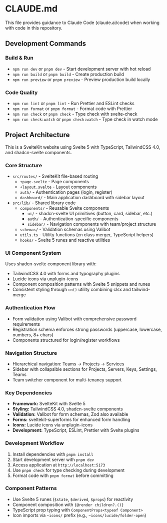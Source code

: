 # CLAUDE.md

This file provides guidance to Claude Code (claude.ai/code) when working with code in this repository.

## Development Commands

### Build & Run
- `npm run dev` or `pnpm dev` - Start development server with hot reload
- `npm run build` or `pnpm build` - Create production build
- `npm run preview` or `pnpm preview` - Preview production build locally

### Code Quality
- `npm run lint` or `pnpm lint` - Run Prettier and ESLint checks
- `npm run format` or `pnpm format` - Format code with Prettier
- `npm run check` or `pnpm check` - Type check with svelte-check
- `npm run check:watch` or `pnpm check:watch` - Type check in watch mode

## Project Architecture

This is a SvelteKit website using Svelte 5 with TypeScript, TailwindCSS 4.0, and shadcn-svelte components.

### Core Structure
- `src/routes/` - SvelteKit file-based routing
  - `+page.svelte` - Page components
  - `+layout.svelte` - Layout components
  - `auth/` - Authentication pages (login, register)
  - `dashboard/` - Main application dashboard with sidebar layout
- `src/lib/` - Shared library code
  - `components/` - Reusable Svelte components
    - `ui/` - shadcn-svelte UI primitives (button, card, sidebar, etc.)
    - `auth/` - Authentication-specific components
    - `sidebar/` - Navigation components with team/project structure
  - `schemas/` - Validation schemas using Valibot
  - `utils.ts` - Utility functions (cn class merger, TypeScript helpers)
  - `hooks/` - Svelte 5 runes and reactive utilities

### UI Component System
Uses shadcn-svelte component library with:
- TailwindCSS 4.0 with forms and typography plugins
- Lucide icons via unplugin-icons
- Component composition patterns with Svelte 5 snippets and runes
- Consistent styling through `cn()` utility combining clsx and tailwind-merge

### Authentication Flow
- Form validation using Valibot with comprehensive password requirements
- Registration schema enforces strong passwords (uppercase, lowercase, numbers, 8+ chars)
- Components structured for login/register workflows

### Navigation Structure
- Hierarchical navigation: Teams → Projects → Services
- Sidebar with collapsible sections for Projects, Servers, Keys, Settings, Teams
- Team switcher component for multi-tenancy support

### Key Dependencies
- **Framework:** SvelteKit with Svelte 5
- **Styling:** TailwindCSS 4.0, shadcn-svelte components
- **Validation:** Valibot for form schemas, Zod also available
- **Forms:** sveltekit-superforms for enhanced form handling
- **Icons:** Lucide icons via unplugin-icons
- **Development:** TypeScript, ESLint, Prettier with Svelte plugins

### Development Workflow
1. Install dependencies with `pnpm install`
2. Start development server with `pnpm dev`
3. Access application at `http://localhost:5173`
4. Use `pnpm check` for type checking during development
5. Format code with `pnpm format` before committing

### Component Patterns
- Use Svelte 5 runes (`$state`, `$derived`, `$props`) for reactivity
- Component composition with `{@render children?.()}`
- TypeScript prop typing with `ComponentProps<typeof Component>`
- Icon imports via `~icons/` prefix (e.g., `~icons/lucide/folder-open`)